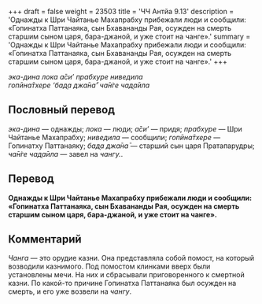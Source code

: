+++
draft = false
weight = 23503
title = 'ЧЧ Антйа 9.13'
description = 'Однажды к Шри Чайтанье Махапрабху прибежали люди и сообщили: «Гопинатха Паттанаяка, сын Бхавананды Рая, осужден на смерть старшим сыном царя, бара-джаной, и уже стоит на чанге».'
summary = 'Однажды к Шри Чайтанье Махапрабху прибежали люди и сообщили: «Гопинатха Паттанаяка, сын Бхавананды Рая, осужден на смерть старшим сыном царя, бара-джаной, и уже стоит на чанге».'
+++

_эка-дина лока а̄си’ прабхуре ниведила  
гопӣна̄тхере ‘бад̣а джа̄на̄’ ча̄н̇ге чад̣а̄ила_

## Пословный перевод

_эка_\-_дина_ — однажды; _лока_ — люди; _а̄си’_ — придя; _прабхуре_ — Шри Чайтанье Махапрабху; _ниведила_ — сообщили; _гопӣна̄тхере_ — Гопинатху Паттанаяку; _бад̣а_ _джа̄на̄_ — старший сын царя Пратапарудры; _ча̄н̇ге_ _чад̣а̄ила_ — завел на _чангу._.

## Перевод

**Однажды к Шри Чайтанье Махапрабху прибежали люди и сообщили: «Гопинатха Паттанаяка, сын Бхавананды Рая, осужден на смерть старшим сыном царя, бара-джаной, и уже стоит на чанге».**

## Комментарий

_Чанга_ — это орудие казни. Она представляла собой помост, на который возводили казнимого. Под помостом клинками вверх были установлены мечи. На них и сбрасывали приговоренного к смертной казни. По какой-то причине Гопинатха Паттанаяка был осужден на смерть, и его уже возвели на _чангу_.
